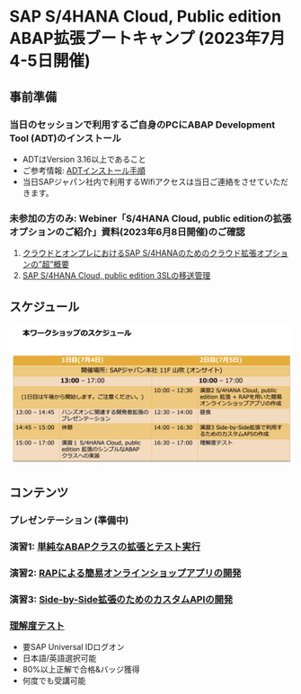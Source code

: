 # SAP S/4HANA Cloud, Public edition ABAP拡張ブートキャンプ (2023年7月4-5日開催)

## 事前準備    
### 当日のセッションで利用するご自身のPCにABAP Development Tool (ADT)のインストール     
- ADTはVersion 3.16以上であること
- ご参考情報: [ADTインストール手順](https://developers.sap.com/tutorials/abap-install-adt.html )
- 当日SAPジャパン社内で利用するWifiアクセスは当日ご連絡をさせていただきます。

### 未参加の方のみ: Webiner「S/4HANA Cloud, public editionの拡張オプションのご紹介」資料(2023年6月8日開催)のご確認
1. [クラウドとオンプレにおけるSAP S/4HANAのためのクラウド拡張オプションの”超”概要​](Preparations/SAPS4HANApublicCloud_extensibilityOptions.pdf)
2. [SAP S/4HANA Cloud, public edition 3SLの移送管理](Preparations/Day2_2_3SL_TransportManagement_Public_translated.pdf)


## スケジュール
![schedule](images/Schedule_ABAPworkshop.png)

## コンテンツ
### プレゼンテーション (準備中)
### 演習1: [単純なABAPクラスの拡張とテスト実行](Exercise_1/DRAFT_Exercise1_developerExtensibilities.pdf)
### 演習2: [RAPによる簡易オンラインショップアプリの開発](Exercise_2/DRAFT_Exercise2_developerExtensibilities.pdf)
### 演習3: [Side-by-Side拡張のためのカスタムAPIの開発](Exercise_3/DRAFT_Exercise3_developerExtensibilities.pdf)
### [理解度テスト](https://performancemanager.successfactors.eu/sf/learning?destUrl=https%3a%2f%2fsaplearninghub%2eplateau%2ecom%2flearning%2fuser%2fdeeplink%5fredirect%2ejsp%3flinkId%3dPROGRAM%5fDETAILS%26programID%3dPE%5fKB%5fS4HC%5fABAP%5fDEVS4%26fromSF%3dY&company=learninghub) 
- 要SAP Universal IDログオン
- 日本語/英語選択可能
- 80%以上正解で合格&バッジ獲得
- 何度でも受講可能
